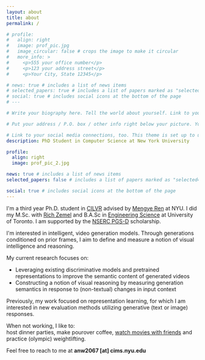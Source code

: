 ```yaml
---
layout: about
title: about
permalink: /

# profile:
#   align: right
#   image: prof_pic.jpg
#   image_circular: false # crops the image to make it circular
#   more_info: >
#     <p>555 your office number</p>
#     <p>123 your address street</p>
#     <p>Your City, State 12345</p>

# news: true # includes a list of news items
# selected_papers: true # includes a list of papers marked as "selected={true}"
# social: true # includes social icons at the bottom of the page
# ---

# Write your biography here. Tell the world about yourself. Link to your favorite [subreddit](http://reddit.com). You can put a picture in, too. The code is already in, just name your picture `prof_pic.jpg` and put it in the `img/` folder.

# Put your address / P.O. box / other info right below your picture. You can also disable any of these elements by editing `profile` property of the YAML header of your `_pages/about.md`. Edit `_bibliography/papers.bib` and Jekyll will render your [publications page](/al-folio/publications/) automatically.

# Link to your social media connections, too. This theme is set up to use [Font Awesome icons](https://fontawesome.com/) and [Academicons](https://jpswalsh.github.io/academicons/), like the ones below. Add your Facebook, Twitter, LinkedIn, Google Scholar, or just disable all of them.
description: PhD Student in Computer Science at New York University

profile:
  align: right
  image: prof_pic_2.jpg

news: true # includes a list of news items
selected_papers: false # includes a list of papers marked as "selected={true}"

social: true # includes social icons at the bottom of the page
---
```


I'm a third year Ph.D. student in [CILVR](https://wp.nyu.edu/cilvr/) advised by [Mengye Ren](https://mengyeren.com/) at NYU. I did my M.Sc. with [Rich Zemel](https://www.cs.columbia.edu/~zemel/) and B.A.Sc in [Engineering Science](https://engsci.utoronto.ca/) at University of Toronto. I am supported by the [NSERC PGS-D](https://www.nserc-crsng.gc.ca/Students-Etudiants/PG-CS/BellandPostgrad-BelletSuperieures_eng.asp) scholarship. 

I'm interested in intelligent, video generation models. Through generations conditioned on prior frames, I aim to define and measure a notion of visual intelligence and reasoning.

My current research focuses on:
* Leveraging existing discriminative models and pretrained representations to improve the semantic content of generated videos
* Constructing a notion of visual reasoning by measuring generation semantics in response to (non-textual) changes in input context 

Previously, my work focused on representation learning, for which I am interested in new evaluation methods utilizing generative (text or image) responses.

When not working, I like to:\
host dinner parties, make pourover coffee, [watch movies with friends](https://chill-flat-b3e.notion.site/7bff3a7dd0f64726b092cae6c7bfb150?v=21b1ac1e12824c39b6e731967964c5f9) and practice (olympic) weightlifting.

Feel free to reach to me at **anw2067 [at] cims.nyu.edu**
